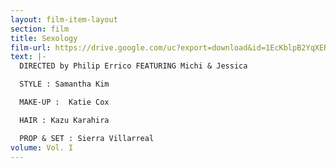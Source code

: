 ```yaml
---
layout: film-item-layout
section: film
title: Sexology
film-url: https://drive.google.com/uc?export=download&id=1EcKblpB2YqXERNDu_bnsAxxCBTcLovJe
text: |-
  DIRECTED by Philip Errico FEATURING Michi & Jessica 

  STYLE : Samantha Kim

  MAKE-UP :  Katie Cox

  HAIR : Kazu Karahira

  PROP & SET : Sierra Villarreal
volume: Vol. I
---
```

